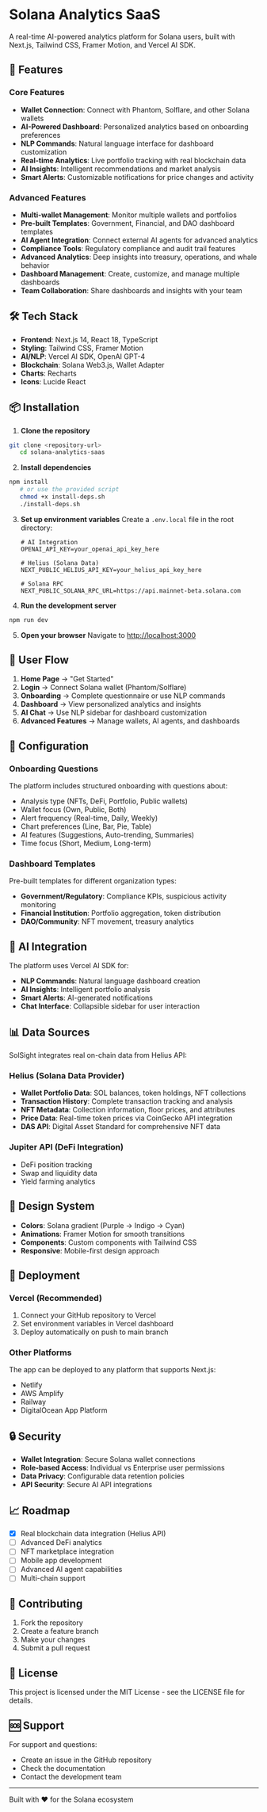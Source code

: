 # Solana Analytics SaaS

A real-time AI-powered analytics platform for Solana users, built with Next.js, Tailwind CSS, Framer Motion, and Vercel AI SDK.

## 🚀 Features

### Core Features
- **Wallet Connection**: Connect with Phantom, Solflare, and other Solana wallets
- **AI-Powered Dashboard**: Personalized analytics based on onboarding preferences
- **NLP Commands**: Natural language interface for dashboard customization
- **Real-time Analytics**: Live portfolio tracking with real blockchain data
- **AI Insights**: Intelligent recommendations and market analysis
- **Smart Alerts**: Customizable notifications for price changes and activity

### Advanced Features
- **Multi-wallet Management**: Monitor multiple wallets and portfolios
- **Pre-built Templates**: Government, Financial, and DAO dashboard templates
- **AI Agent Integration**: Connect external AI agents for advanced analytics
- **Compliance Tools**: Regulatory compliance and audit trail features
- **Advanced Analytics**: Deep insights into treasury, operations, and whale behavior
- **Dashboard Management**: Create, customize, and manage multiple dashboards
- **Team Collaboration**: Share dashboards and insights with your team

## 🛠 Tech Stack

- **Frontend**: Next.js 14, React 18, TypeScript
- **Styling**: Tailwind CSS, Framer Motion
- **AI/NLP**: Vercel AI SDK, OpenAI GPT-4
- **Blockchain**: Solana Web3.js, Wallet Adapter
- **Charts**: Recharts
- **Icons**: Lucide React

## 📦 Installation

1. **Clone the repository**
```bash
git clone <repository-url>
   cd solana-analytics-saas
```

2. **Install dependencies**
```bash
npm install
   # or use the provided script
   chmod +x install-deps.sh
   ./install-deps.sh
   ```

3. **Set up environment variables**
   Create a `.env.local` file in the root directory:
   ```env
   # AI Integration
   OPENAI_API_KEY=your_openai_api_key_here
   
   # Helius (Solana Data)
   NEXT_PUBLIC_HELIUS_API_KEY=your_helius_api_key_here
   
   # Solana RPC
   NEXT_PUBLIC_SOLANA_RPC_URL=https://api.mainnet-beta.solana.com
   ```

4. **Run the development server**
```bash
npm run dev
```

5. **Open your browser**
   Navigate to [http://localhost:3000](http://localhost:3000)

## 🎯 User Flow

1. **Home Page** → "Get Started"
2. **Login** → Connect Solana wallet (Phantom/Solflare)
3. **Onboarding** → Complete questionnaire or use NLP commands
4. **Dashboard** → View personalized analytics and insights
5. **AI Chat** → Use NLP sidebar for dashboard customization
6. **Advanced Features** → Manage wallets, AI agents, and dashboards

## 🔧 Configuration

### Onboarding Questions
The platform includes structured onboarding with questions about:
- Analysis type (NFTs, DeFi, Portfolio, Public wallets)
- Wallet focus (Own, Public, Both)
- Alert frequency (Real-time, Daily, Weekly)
- Chart preferences (Line, Bar, Pie, Table)
- AI features (Suggestions, Auto-trending, Summaries)
- Time focus (Short, Medium, Long-term)

### Dashboard Templates
Pre-built templates for different organization types:
- **Government/Regulatory**: Compliance KPIs, suspicious activity monitoring
- **Financial Institution**: Portfolio aggregation, token distribution
- **DAO/Community**: NFT movement, treasury analytics

## 🤖 AI Integration

The platform uses Vercel AI SDK for:
- **NLP Commands**: Natural language dashboard creation
- **AI Insights**: Intelligent portfolio analysis
- **Smart Alerts**: AI-generated notifications
- **Chat Interface**: Collapsible sidebar for user interaction

## 📊 Data Sources

SolSight integrates real on-chain data from Helius API:

### Helius (Solana Data Provider)
- **Wallet Portfolio Data**: SOL balances, token holdings, NFT collections
- **Transaction History**: Complete transaction tracking and analysis
- **NFT Metadata**: Collection information, floor prices, and attributes
- **Price Data**: Real-time token prices via CoinGecko API integration
- **DAS API**: Digital Asset Standard for comprehensive NFT data

### Jupiter API (DeFi Integration)
- DeFi position tracking
- Swap and liquidity data
- Yield farming analytics

## 🎨 Design System

- **Colors**: Solana gradient (Purple → Indigo → Cyan)
- **Animations**: Framer Motion for smooth transitions
- **Components**: Custom components with Tailwind CSS
- **Responsive**: Mobile-first design approach

## 🚀 Deployment

### Vercel (Recommended)
1. Connect your GitHub repository to Vercel
2. Set environment variables in Vercel dashboard
3. Deploy automatically on push to main branch

### Other Platforms
The app can be deployed to any platform that supports Next.js:
- Netlify
- AWS Amplify
- Railway
- DigitalOcean App Platform

## 🔒 Security

- **Wallet Integration**: Secure Solana wallet connections
- **Role-based Access**: Individual vs Enterprise user permissions
- **Data Privacy**: Configurable data retention policies
- **API Security**: Secure AI API integrations

## 📈 Roadmap

- [x] Real blockchain data integration (Helius API)
- [ ] Advanced DeFi analytics
- [ ] NFT marketplace integration
- [ ] Mobile app development
- [ ] Advanced AI agent capabilities
- [ ] Multi-chain support

## 🤝 Contributing

1. Fork the repository
2. Create a feature branch
3. Make your changes
4. Submit a pull request

## 📄 License

This project is licensed under the MIT License - see the LICENSE file for details.

## 🆘 Support

For support and questions:
- Create an issue in the GitHub repository
- Check the documentation
- Contact the development team

---

Built with ❤️ for the Solana ecosystem